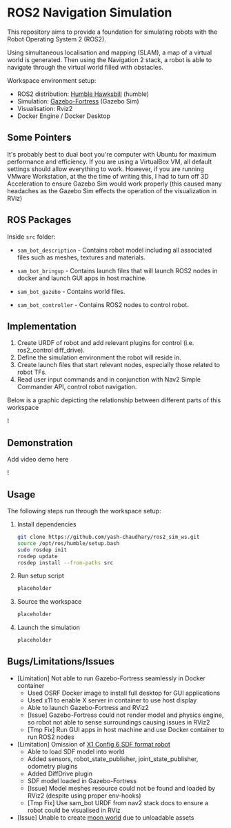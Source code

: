 # ROS2 Navigation Simulation

This repository aims to provide a foundation for simulating robots with the Robot Operating System 2 (ROS2).

Using simultaneous localisation and mapping (SLAM), a map of a virtual world is generated. Then using the Navigation 2 stack, a robot is able
to navigate through the virtual world filled with obstacles.

Workspace environment setup:
* ROS2 distribution: [Humble Hawksbill](https://docs.ros.org/en/humble/Installation.html) (humble)
* Simulation: [Gazebo-Fortress](https://gazebosim.org/docs/fortress/getstarted) (Gazebo Sim)
* Visualisation: Rviz2
* Docker Engine / Docker Desktop

## Some Pointers
It's probably best to dual boot you're computer with Ubuntu for maximum performance and efficiency. If you are
using a VirtualBox VM, all default settings should allow everything to work. However, if you are running VMware
Workstation, at the the time of writing this, I had to turn off 3D Acceleration to ensure Gazebo Sim would work properly (this caused many headaches as the Gazebo Sim effects the operation of the visualization in RViz)


## ROS Packages

Inside `src` folder:

* `sam_bot_description` - Contains robot model including all associated files such as meshes, textures and materials.

* `sam_bot_bringup` - Contains launch files that will launch ROS2 nodes in docker and launch GUI apps in host machine.

* `sam_bot_gazebo` - Contains world files.

* `sam_bot_controller` - Contains ROS2 nodes to control robot.

## Implementation
1. Create URDF of robot and add relevant plugins for control (i.e. ros2_control diff_drive).
2. Define the simulation environment the robot will reside in.
3. Create launch files that start relevant nodes, especially those related to robot TFs.
4. Read user input commands and in conjunction with Nav2 Simple Commander API, control robot navigation.

Below is a graphic depicting the relationship between different parts of this workspace

!

## Demonstration

Add video demo here 

!

## Usage
The following steps run through the workspace setup:
1. Install dependencies

    ```bash
    git clone https://github.com/yash-chaudhary/ros2_sim_ws.git
    source /opt/ros/humble/setup.bash
    sudo rosdep init
    rosdep update
    rosdep install --from-paths src
    ```

1. Run setup script

    ```bash
    placeholder
    ```

1. Source the workspace

    ```bash
    placeholder
    ```

1. Launch the simulation

    ```bash
    placeholder
    ```





## Bugs/Limitations/Issues
* \[Limitation\] Not able to run Gazebo-Fortress seamlessly in Docker container
    * Used OSRF Docker image to install full desktop for GUI applications
    * Used x11 to enable X server in container to use host display
    * Able to launch Gazebo-Fortress and RViz2
    * \[Issue\] Gazebo-Fortress could not render model and physics engine, so robot not able to sense surroundings causing issues in RViz2
    * \[Tmp Fix\] Run GUI apps in host machine and use Docker container to run ROS2 nodes
* \[Limitation\] Omission of [X1 Config 6 SDF format robot](https://app.gazebosim.org/OpenRobotics/fuel/models/X1%20Config%206)
    * Able to load SDF model into world
    * Added sensors, robot_state_publisher, joint_state_publisher, odometry plugins
    * Added DiffDrive plugin
    * SDF model loaded in Gazebo-Fortress
    * \[Issue\] Model meshes resource could not be found and loaded by RViz2 (despite using proper env-hooks)
    * \[Tmp Fix\] Use sam_bot URDF from nav2 stack docs to ensure a robot could be visualised in RViz
* \[Issue\] Unable to create [moon world](https://app.gazebosim.org/OpenRobotics/fuel/models/Apollo15%20Landing%20Site%20Heightmap%201000x1000%20meters?fbclid=IwAR1pLdfhnXSIh05fvZ3V84veMrEM5-CD4LSQFrUtQ19ZjxCCOwCKv9LLWaM)  due to unloadable assets 
